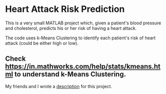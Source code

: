 # Heart Attack Risk Prediction
This is a very small MATLAB project which, given a patient's blood pressure and cholesterol, predicts his or her risk of having a heart attack.

The code uses k-Means Clustering to identify each patient's risk of heart attack (could be either high or low).

## Check https://in.mathworks.com/help/stats/kmeans.html to understand k-Means Clustering.

My friends and I wrote a <a href="https://drive.google.com/file/d/1_IzwdNFFUfGl9sYQNf6x-KcS05tH-SIN/view?usp=sharing">description</a> for this project.
